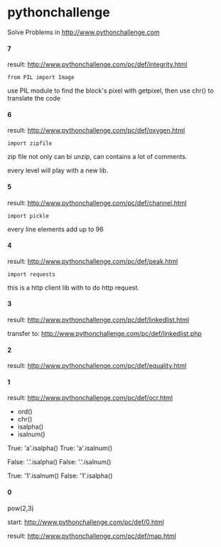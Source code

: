 # pythonchallenge
Solve Problems in http://www.pythonchallenge.com

#### 7
result: http://www.pythonchallenge.com/pc/def/integrity.html
```
from PIL import Image
```
use PIL module to find the block's pixel with getpixel, then use chr() to translate the code

#### 6
result: http://www.pythonchallenge.com/pc/def/oxygen.html
```
import zipfile
```
zip file not only can bi unzip, can contains a lot of comments.

every level will play with a new lib.


#### 5
result: http://www.pythonchallenge.com/pc/def/channel.html
```
import pickle
```
every line elements add up to 96

#### 4
result: http://www.pythonchallenge.com/pc/def/peak.html

```
import requests
```
this is a http client lib with to do http request.


#### 3
result: http://www.pythonchallenge.com/pc/def/linkedlist.html  

transfer to: http://www.pythonchallenge.com/pc/def/linkedlist.php

#### 2
result: http://www.pythonchallenge.com/pc/def/equality.html

#### 1
result: http://www.pythonchallenge.com/pc/def/ocr.html

- ord()   
- chr()   
- isalpha()  
- isalnum()

True: 'a'.isalpha()
True: 'a'.isalnum()

False: '.'.isalpha()
False: '.'.isalnum()

True: '1'.isalnum()
False: '1'.isalpha()

#### 0

pow(2,3)

start: http://www.pythonchallenge.com/pc/def/0.html

result: http://www.pythonchallenge.com/pc/def/map.html

